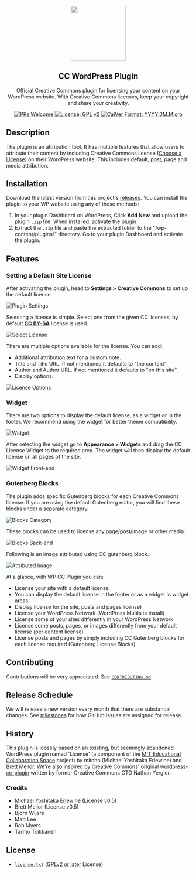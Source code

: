 <div align="center">
  <img src="https://mirrors.creativecommons.org/presskit/icons/cc.xlarge.png" height="150">
  <h2 align="center">CC WordPress Plugin</h2>
  <p align="center">Official Creative Commons plugin for licensing your content on your WordPress website. With Creative Commons licenses, keep your copyright and share your creativity.
  </p>

[![PRs Welcome](https://img.shields.io/badge/PRs-welcome-brightgreen.svg?style=flat-square)](http://makeapullrequest.com) [![License: GPL v2](https://img.shields.io/badge/License-GPL%20v2-blue.svg)](https://www.gnu.org/licenses/old-licenses/gpl-2.0.en.html) [![CalVer Format: YYYY.0M.Micro](https://img.shields.io/badge/calver-YYYY.0M.MICRO-22bfda.svg)](https://calver.org/)

</div>


## Description

The plugin is an attribution tool. It has multiple features that allow users to
attribute their content by including Creative Commons license ([Choose a
License](https://creativecommons.org/choose/)) on their WordPress website. This
includes default, post, page and media attribution.


## Installation

Download the latest version from this project's [releases][releases]. You can
install the plugin to your WP website using any of these methods:

[releases]: https://github.com/creativecommons/creativecommons-wordpress-plugin/releases "Releases · creativecommons/creativecommons-wordpress-plugin"

1. In your plugin Dashboard on WordPress, Click **Add New** and upload the
   plugin `.zip` file. When installed, activate the plugin.
2. Extract the `.zip` file and paste the extracted folder to the
   "/wp-content/plugins/" directory. Go to your plugin Dashboard and activate
   the plugin.


## Features


### Setting a Default Site License

After activating the plugin, head to **Settings > Creative Commons** to set up
the default license.

![Plugin Settings](https://cl.ly/01ae314c5c57/img)

Selecting a license is simple. Select one from the given CC licenses, by
default [**CC BY-SA**](http://creativecommons.org/licenses/by-sa/4.0/) license
is used.

![Select License](https://cl.ly/bfd84b912c78/img)

There are multiple options available for the license. You
can add:

- Additional attribution text for a custom note.
- Title and Title URL. If not mentioned it defaults to "the content".
- Author and Author URL. If not mentioned it defaults to "on this site".
- Display options.

![License Options](https://cl.ly/b4520d6ab6b1/img)


### Widget

There are two options to display the default license, as a widget or in the
footer. We recommend using the widget for better theme compatibility.

![Widget](https://cl.ly/2dacc1739955/img)

After selecting the widget go to **Appearance > Widgets** and drag the CC
License Widget to the required area. The widget will then display the default
license on all pages of the site.

![Widget Front-end](https://cl.ly/b9b584688f46/img)


### Gutenberg Blocks

The plugin adds specific Gutenberg blocks for each Creative Commons license. If
you are using the default Gutenberg editor, you will find these blocks under a
separate category.

![Blocks Category](https://cl.ly/4934cdc59cd4/img)

These blocks can be used to license any page/post/image or other media.

![Blocks Back-end](https://cl.ly/b454a77259ce/img)

Following is an image attributed using CC gutenberg block.

![Attributed Image](https://cl.ly/bde9d591b534/img)

At a glance, with WP CC Plugin you can:

- License your site with a default license.
- You can display the default license in the footer or as a widget in widget areas.
- Display license for the site, posts and pages
  license)
- License your WordPress Network (WordPress Multisite install)
- License some of your sites differently in your WordPress Network
- License some posts, pages, or images differently from your default license
  (per content license)
- License posts and pages by simply including CC Gutenberg blocks for each
  license required (Gutenberg License Blocks)


## Contributing

Contributions will be very appreciated. See
[`CONTRIBUTING.md`](CONTRIBUTING.md).


## Release Schedule

We will release a new version every month that there are substantial changes.
See [milestones][milestones] for how GitHub issues are assigned for release.

[milestones]: https://github.com/creativecommons/wp-plugin-creativecommons/milestones


## History

This plugin is loosely based on an existing, but seemingly abandoned WordPress
plugin named 'License' (a component of the [MIT Educational Collaboration
Space][collabspace] project) by mitcho (Michael Yoshitaka Erlewine) and Brett
Mellor. We're also inspired by Creative Commons' original
[wordpress-cc-plugin][oldplugin] written by former Creative Commons CTO Nathan
Yergler.

[collabspace]:http://cispace.mit.edu/
[oldplugin]:https://github.com/cc-archive/wordpress-cc-plugin


### Credits

- Michael Yoshitaka Erlewine (License v0.5)
- Brett Mellor (License v0.5)
- Bjorn Wijers
- Matt Lee
- Rob Myers
- Tarmo Toikkanen


## License

* [`license.txt`](license.txt) ([GPLv2 or later][gplv2] License)

[gplv2]: https://opensource.org/licenses/GPL-2.0 "GNU General Public License version 2 | Open Source Initiative"

